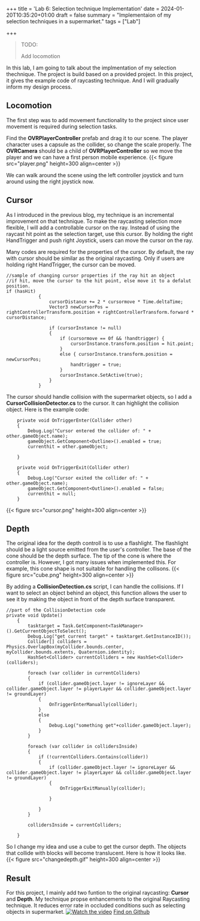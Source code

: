 +++
title = 'Lab 6: Selection technique Implementation'
date = 2024-01-20T10:35:20+01:00
draft = false
summary = "Implementaion of my selection techniques in a supermarket."
tags = ["Lab"]

+++
> TODO:
>
> Add locomotion
>
> 
In this lab, I am going to talk about the implmentation of my selection thechnique. The project is build based on a provided project. In this project, it gives the example code of raycasting technique. And I will gradually inform my design process.
## Locomotion
The first step was to add movement functionality to the project since user movement is required during selection tasks.

Find the **OVRPlayerController** prefab and drag it to our scene. The player character uses a capsule as the collider, so change the scale properly. The **OVRCamera** should be a child of **OVRPlayerController** so we move the player and we can have a first person mobile experience. 
{{< figure src="player.png" height=300 align=center  >}}

We can walk around the scene using the left controller joystick and turn around using the right joystick now.

## Cursor
As I introduced in the previous blog, my technique is an incremental improvement on that technique. To make the raycasting selection more flexible, I will add a controllable cursor on the ray. Instead of using the raycast hit point as the selection target, use this cursor. By holding the right HandTrigger and push right Joystick, users can move the cursor on the ray. 

Many codes are required for the properties of the cursor. By default, the ray with cursor should be similar as the original raycasting. Only if users are holding right HandTrigger, the cursor can be moved.
```
//sample of changing cursor properties if the ray hit an object
//if hit, move the cursor to the hit point, else move it to a defalut position.
if (hasHit)
            {
                cursorDistance += 2 * cursormove * Time.deltaTime;
                Vector3 newCursorPos = rightControllerTransform.position + rightControllerTransform.forward * cursorDistance;

                if (cursorInstance != null)
                {
                    if (cursormove == 0f && !handtrigger) {
                        cursorInstance.transform.position = hit.point;
                    }
                    else { cursorInstance.transform.position = newCursorPos;
                        handtrigger = true;
                    }
                    cursorInstance.SetActive(true);
                }
            }
```

The cursor should handle collision with the supermarket objects, so I add a **CursorCollisionDetector.cs** to the cursor. It can highlight the collision object.
Here is the example code:
```
    private void OnTriggerEnter(Collider other)
    {
        Debug.Log("Cursor entered the collider of: " + other.gameObject.name);
        gameObject.GetComponent<Outline>().enabled = true;
        currenthit = other.gameObject;

    }

    private void OnTriggerExit(Collider other)
    {
        Debug.Log("Cursor exited the collider of: " + other.gameObject.name);
        gameObject.GetComponent<Outline>().enabled = false;
        currenthit = null;
    }
```
{{< figure src="cursor.png" height=300 align=center  >}}
## Depth
The original idea for the depth controll is to use a flashlight. The flashlight should be a light source emitted from the user's controller. The base of the cone should be the depth surface. The tip of the cone is where the controller is. However, I got many issues when implemented this. For example, this cone shape is not suitable for handling the collisons.
{{< figure src="cube.png" height=300 align=center  >}}

By adding a **CollisionDetection.cs** script, I can handle the collisions. If I want to select an object behind an object, this function allows the user to see it by making the object in front of the depth surface transparent.

```
//part of the CollisionDetection code
private void Update()
    {
        tasktarget = Task.GetComponent<TaskManager>().GetCurrentObjectToSelect();
        Debug.Log("get current target" + tasktarget.GetInstanceID());
        Collider[] colliders = Physics.OverlapBox(myCollider.bounds.center, myCollider.bounds.extents, Quaternion.identity);
        HashSet<Collider> currentColliders = new HashSet<Collider>(colliders);

        foreach (var collider in currentColliders)
        {
            if (collider.gameObject.layer != ignoreLayer && collider.gameObject.layer != playerLayer && collider.gameObject.layer != groundLayer)
            {
                OnTriggerEnterManually(collider);
            }
            else
            {
                Debug.Log("something get"+collider.gameObject.layer);
            }
        }

        foreach (var collider in collidersInside)
        {
            if (!currentColliders.Contains(collider))
            {
                if (collider.gameObject.layer != ignoreLayer && collider.gameObject.layer != playerLayer && collider.gameObject.layer != groundLayer)
                {
                    OnTriggerExitManually(collider);

                }

            }
        }

        collidersInside = currentColliders;

    }
```
So I change my idea and use a cube to get the cursor depth. The objects that collide with blocks will become translucent. Here is how it looks like.
{{< figure src="changedepth.gif" height=300 align=center  >}}

## Result
For this project, I mainly add two funtion to the original raycasting: **Cursor** and **Depth**. My technique propse enhancements to the original Raycasting technique. It reduces error rate in occluded conditions such as selecting objects in supermarket.
[![Watch the video](video.png)](https://drive.google.com/file/d/1NNzwa27u3ifCsXvlxcf4x0l0CrGQZACJ/view?usp=sharing)
[Find on Github](https://github.com/GAO567/igd301final.git)







